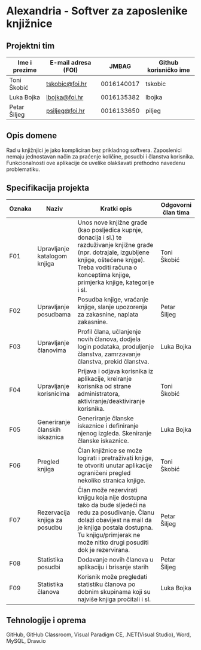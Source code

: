 # Alexandria - Softver za zaposlenike knjižnice

## Projektni tim

Ime i prezime | E-mail adresa (FOI) | JMBAG | Github korisničko ime
------------  | ------------------- | ----- | ---------------------
Toni Škobić | tskobic@foi.hr | 0016140017 | tskobic
Luka Bojka | lbojka@foi.hr | 0016135382 | lbojka
Petar Šiljeg | psiljeg@foi.hr | 0016133650 | piljeg

## Opis domene

Rad u knjižnjici je jako kompliciran bez prikladnog softvera. Zaposlenici nemaju jednostavan način za praćenje količine, posudbi i članstva korisnika. Funkcionalnosti ove aplikacije će uvelike olakšavati prethodno navedenu problematiku.

## Specifikacija projekta

Oznaka | Naziv | Kratki opis | Odgovorni član tima
------ | ----- | ----------- | -------------------
F01 | Upravljanje katalogom knjiga | Unos nove knjižne građe (kao posljedica kupnje, donacija i sl.) te razduživanje knjižne građe (npr. dotrajale, izgubljene knjige, oštećene knjge). Treba voditi računa o konceptima knjige, primjerka knjige, kategorije i sl. | Toni Škobić
F02 | Upravljanje posudbama | Posudba knjige, vraćanje knjige, slanje upozorenja za zakasnine, naplata zakasnine. | Petar Šiljeg
F03 | Upravljanje članovima |Profil člana, učlanjenje novih članova, dodjela login podataka, produljenje članstva, zamrzavanje članstva, prekid članstva. | Luka Bojka
F04 | Upravljanje korisnicima | Prijava i odjava korisnika iz aplikacije, kreiranje korisnika od strane administratora, aktiviranje/deaktiviranje korisnika. | Toni Škobić
F05 | Generiranje članskih iskaznica | Generiranje članske iskaznice i definiranje njenog izgleda. Skeniranje članske iskaznice. | Luka Bojka
F06 | Pregled knjiga | Član knjižnice se može logirati i pretraživati knjige, te otvoriti unutar aplikacije ograničeni pregled nekoliko stranica knjige. | Toni Škobić
F07 | Rezervacija knjiga za posudbu | Član može rezervirati knjigu koja nije dostupna tako da bude sljedeći na redu za posuđivanje. Članu dolazi obavijest na mail da je knjiga postala dostupna. Tu knjigu/primjerak ne može nitko drugi posuditi dok je rezervirana. | Petar Šiljeg
F08 | Statistika posudbi | Dodavanje novih članova u aplikaciju i brisanje starih | Petar Šiljeg
F09 | Statistika članova	 | Korisnik može pregledati statistiku članova po dobnim skupinama koji su najviše knjiga pročitali i sl.	 | Luka Bojka

## Tehnologije i oprema

GitHub, GitHub Classroom, Visual Paradigm CE, .NET(Visual Studio), Word, MySQL, Draw.io
